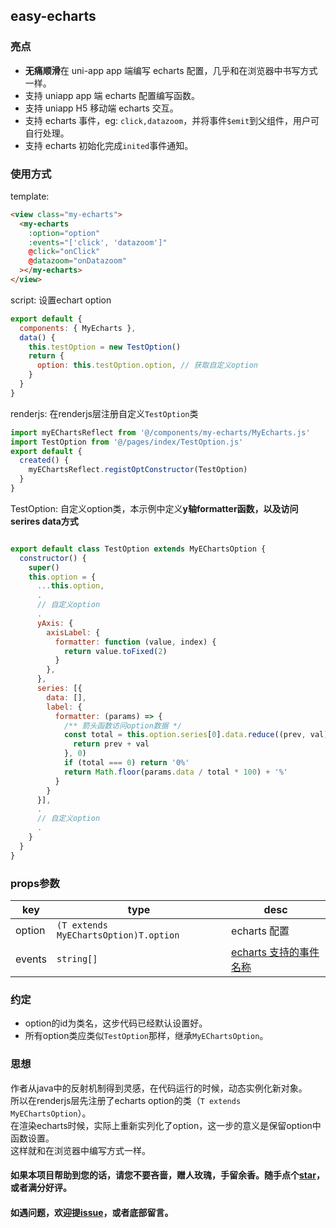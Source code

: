 ## easy-echarts

### 亮点

- <strong>无痛顺滑</strong>在 uni-app app 端编写 echarts 配置，几乎和在浏览器中书写方式一样。
- 支持 uniapp app 端 echarts 配置编写函数。
- 支持 uniapp H5 移动端 echarts 交互。
- 支持 echarts 事件，eg: <code>click,datazoom</code>，并将事件<code>$emit</code>到父组件，用户可自行处理。
- 支持 echarts 初始化完成<code>inited</code>事件通知。

### 使用方式

template: 
```html
<view class="my-echarts">
  <my-echarts
    :option="option"
    :events="['click', 'datazoom']"
    @click="onClick"
    @datazoom="onDatazoom"
  ></my-echarts>
</view>
```
script: 设置echart option
```javascript
export default {
  components: { MyEcharts },
  data() {
    this.testOption = new TestOption()
    return {
      option: this.testOption.option, // 获取自定义option
    }
  }
}
```

renderjs: 在renderjs层注册自定义<code>TestOption</code>类
```javascript
import myEChartsReflect from '@/components/my-echarts/MyEcharts.js'
import TestOption from '@/pages/index/TestOption.js'
export default {
  created() {
    myEChartsReflect.registOptConstructor(TestOption)
  }
}
```

TestOption: 自定义option类，本示例中定义<strong>y轴formatter函数，以及访问serires data方式</strong>
```javascript

export default class TestOption extends MyEChartsOption {
  constructor() {
    super()
    this.option = {
      ...this.option,
      .
      // 自定义option
      .
      yAxis: {
        axisLabel: {
          formatter: function (value, index) {
            return value.toFixed(2)
          }
        },
      },
      series: [{
        data: [],
        label: {
          formatter: (params) => {
            /** 箭头函数访问option数据 */
            const total = this.option.series[0].data.reduce((prev, val) => {
              return prev + val
            }, 0)
            if (total === 0) return '0%'
            return Math.floor(params.data / total * 100) + '%'
          }
        }
      }],
      .
      // 自定义option
      .
    }
  }
}
```

### props参数

| key | type | desc |
| ---- | ---- | ---- |
| option | <code>(T extends MyEChartsOption)T.option</code> |echarts 配置 |
| events | <code>string[]</code> | [echarts 支持的事件名称](https://echarts.apache.org/zh/api.html#events) |


### 约定
  * option的id为类名，这步代码已经默认设置好。
  * 所有option类应类似<code>TestOption</code>那样，继承<code>MyEChartsOption</code>。

### 思想
  作者从java中的反射机制得到灵感，在代码运行的时候，动态实例化新对象。  
  所以在renderjs层先注册了echarts option的类（<code>T extends MyEChartsOption</code>）。  
  在渲染echarts时候，实际上重新实列化了option，这一步的意义是保留option中函数设置。  
  这样就和在浏览器中编写方式一样。


#### 如果本项目帮助到您的话，请您不要吝啬，赠人玫瑰，手留余香。随手点个[star](https://gitee.com/gitee_zhangp/easy-echarts-uniapp)，或者满分好评。

#### 如遇问题，欢迎提[issue](https://gitee.com/gitee_zhangp/easy-echarts-uniapp/issues)，或者底部留言。
